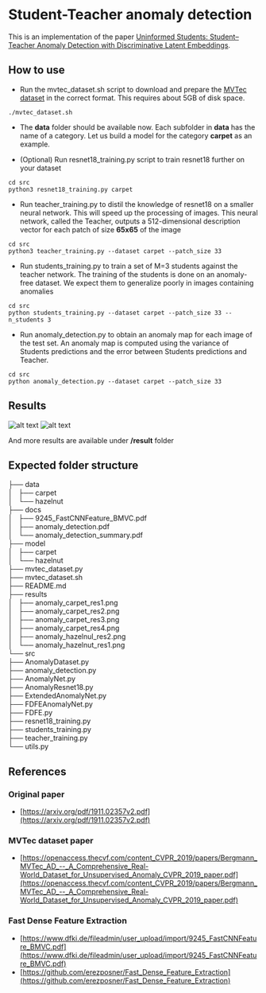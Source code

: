 # Student-Teacher anomaly detection
This is an implementation of the paper [Uninformed Students: Student–Teacher Anomaly Detection
with Discriminative Latent Embeddings](https://arxiv.org/pdf/1911.02357v2.pdf). 

## How to use

* Run the mvtec_dataset.sh script to download and prepare the [MVTec dataset](https://www.mvtec.com/company/research/datasets/mvtec-ad/) in the correct format. This requires about 5GB of disk space.
```
./mvtec_dataset.sh
```

* The __data__ folder should be available now. Each subfolder in __data__ has the name of a category. Let us build a model for the category __carpet__ as an example.

* (Optional) Run resnet18_training.py script to train resnet18 further on your dataset
```
cd src
python3 resnet18_training.py carpet
```

* Run teacher_training.py to distil the knowledge of resnet18 on a smaller neural network. This will speed up the processing of images. This neural network, called the Teacher, outputs a 512-dimensional description vector for each patch of size **65x65** of the image
```
cd src
python3 teacher_training.py --dataset carpet --patch_size 33 
```

* Run students_training.py to train a set of M=3 students against the teacher network. The training of the students is done on an anomaly-free dataset. We expect them to generalize poorly in images containing anomalies
```
cd src
python students_training.py --dataset carpet --patch_size 33 --n_students 3
```

* Run anomaly_detection.py to obtain an anomaly map for each image of the test set. An anomaly map is computed using the variance of Students predictions and the error between Students predictions and Teacher.
```
cd src
python anomaly_detection.py --dataset carpet --patch_size 33
```

## Results
![alt text](https://github.com/denguir/student-teacher-anomaly-detection/blob/master/results/anomaly_carpet_res1.png)
![alt text](https://github.com/denguir/student-teacher-anomaly-detection/blob/master/results/anomaly_carpet_res2.png)

And more results are available under **/result** folder

## Expected folder structure
├── data   
│   ├── carpet  
│   └── hazelnut  
├── docs  
│   ├── 9245_FastCNNFeature_BMVC.pdf  
│   ├── anomaly_detection.pdf  
│   └── anomaly_detection_summary.pdf  
├── model   
│   ├── carpet  
│   └── hazelnut  
├── mvtec_dataset.py  
├── mvtec_dataset.sh  
├── README.md  
├── results  
│   ├── anomaly_carpet_res1.png  
│   ├── anomaly_carpet_res2.png  
│   ├── anomaly_carpet_res3.png  
│   ├── anomaly_carpet_res4.png  
│   ├── anomaly_hazelnul_res2.png  
│   └── anomaly_hazelnut_res1.png  
└── src  
    ├── AnomalyDataset.py  
    ├── anomaly_detection.py  
    ├── AnomalyNet.py  
    ├── AnomalyResnet18.py  
    ├── ExtendedAnomalyNet.py  
    ├── FDFEAnomalyNet.py  
    ├── FDFE.py  
    ├── resnet18_training.py  
    ├── students_training.py  
    ├── teacher_training.py  
    └── utils.py  


## References

### Original paper
* [https://arxiv.org/pdf/1911.02357v2.pdf](https://arxiv.org/pdf/1911.02357v2.pdf)

### MVTec dataset paper
* [https://openaccess.thecvf.com/content_CVPR_2019/papers/Bergmann_MVTec_AD_--_A_Comprehensive_Real-World_Dataset_for_Unsupervised_Anomaly_CVPR_2019_paper.pdf](https://openaccess.thecvf.com/content_CVPR_2019/papers/Bergmann_MVTec_AD_--_A_Comprehensive_Real-World_Dataset_for_Unsupervised_Anomaly_CVPR_2019_paper.pdf)

### Fast Dense Feature Extraction
* [https://www.dfki.de/fileadmin/user_upload/import/9245_FastCNNFeature_BMVC.pdf](https://www.dfki.de/fileadmin/user_upload/import/9245_FastCNNFeature_BMVC.pdf)
* [https://github.com/erezposner/Fast_Dense_Feature_Extraction](https://github.com/erezposner/Fast_Dense_Feature_Extraction)
